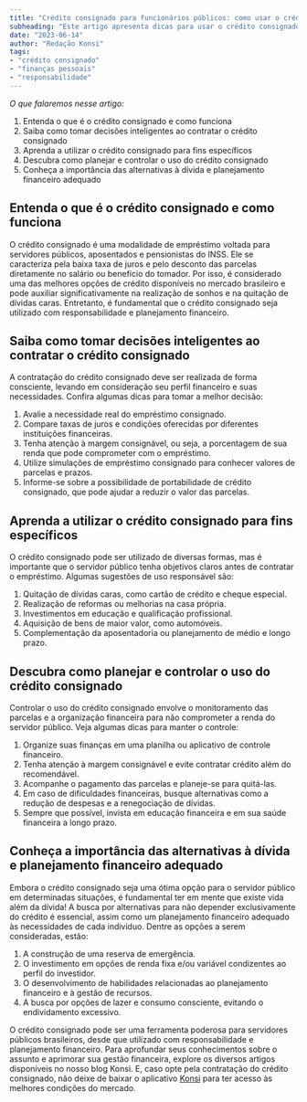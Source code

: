 ```yaml
---
title: "Crédito consignado para funcionários públicos: como usar o crédito com responsabilidade"
subheading: "Este artigo apresenta dicas para usar o crédito consignado com responsabilidade, evitando endividamento e tomando decisões financeiras inteligentes."
date: "2023-06-14"
author: "Redação Konsi"
tags:
- "crédito consignado"
- "finanças pessoais"
- "responsabilidade"
---
```


_O que falaremos nesse artigo:_
1. Entenda o que é o crédito consignado e como funciona
2. Saiba como tomar decisões inteligentes ao contratar o crédito consignado
3. Aprenda a utilizar o crédito consignado para fins específicos
4. Descubra como planejar e controlar o uso do crédito consignado
5. Conheça a importância das alternativas à dívida e planejamento financeiro adequado

## Entenda o que é o crédito consignado e como funciona

O crédito consignado é uma modalidade de empréstimo voltada para servidores públicos, aposentados e pensionistas do INSS. Ele se caracteriza pela baixa taxa de juros e pelo desconto das parcelas diretamente no salário ou benefício do tomador. Por isso, é considerado uma das melhores opções de crédito disponíveis no mercado brasileiro e pode auxiliar significativamente na realização de sonhos e na quitação de dívidas caras. Entretanto, é fundamental que o crédito consignado seja utilizado com responsabilidade e planejamento financeiro.

## Saiba como tomar decisões inteligentes ao contratar o crédito consignado

A contratação do crédito consignado deve ser realizada de forma consciente, levando em consideração seu perfil financeiro e suas necessidades. Confira algumas dicas para tomar a melhor decisão:

1. Avalie a necessidade real do empréstimo consignado.
2. Compare taxas de juros e condições oferecidas por diferentes instituições financeiras.
3. Tenha atenção à margem consignável, ou seja, a porcentagem de sua renda que pode comprometer com o empréstimo.
4. Utilize simulações de empréstimo consignado para conhecer valores de parcelas e prazos.
5. Informe-se sobre a possibilidade de portabilidade de crédito consignado, que pode ajudar a reduzir o valor das parcelas.

## Aprenda a utilizar o crédito consignado para fins específicos

O crédito consignado pode ser utilizado de diversas formas, mas é importante que o servidor público tenha objetivos claros antes de contratar o empréstimo. Algumas sugestões de uso responsável são:

1. Quitação de dívidas caras, como cartão de crédito e cheque especial.
2. Realização de reformas ou melhorias na casa própria.
3. Investimentos em educação e qualificação profissional.
4. Aquisição de bens de maior valor, como automóveis.
5. Complementação da aposentadoria ou planejamento de médio e longo prazo.

## Descubra como planejar e controlar o uso do crédito consignado

Controlar o uso do crédito consignado envolve o monitoramento das parcelas e a organização financeira para não comprometer a renda do servidor público. Veja algumas dicas para manter o controle:

1. Organize suas finanças em uma planilha ou aplicativo de controle financeiro.
2. Tenha atenção à margem consignável e evite contratar crédito além do recomendável.
3. Acompanhe o pagamento das parcelas e planeje-se para quitá-las.
4. Em caso de dificuldades financeiras, busque alternativas como a redução de despesas e a renegociação de dívidas.
5. Sempre que possível, invista em educação financeira e em sua saúde financeira a longo prazo.

## Conheça a importância das alternativas à dívida e planejamento financeiro adequado

Embora o crédito consignado seja uma ótima opção para o servidor público em determinadas situações, é fundamental ter em mente que existe vida além da dívida! A busca por alternativas para não depender exclusivamente do crédito é essencial, assim como um planejamento financeiro adequado às necessidades de cada indivíduo. Dentre as opções a serem consideradas, estão:

1. A construção de uma reserva de emergência.
2. O investimento em opções de renda fixa e/ou variável condizentes ao perfil do investidor.
3. O desenvolvimento de habilidades relacionadas ao planejamento financeiro e à gestão de recursos.
4. A busca por opções de lazer e consumo consciente, evitando o endividamento excessivo.

O crédito consignado pode ser uma ferramenta poderosa para servidores públicos brasileiros, desde que utilizado com responsabilidade e planejamento financeiro. Para aprofundar seus conhecimentos sobre o assunto e aprimorar sua gestão financeira, explore os diversos artigos disponíveis no nosso blog Konsi. E, caso opte pela contratação do crédito consignado, não deixe de baixar o aplicativo [Konsi](http://www.konsi.com.br/download) para ter acesso às melhores condições do mercado.
